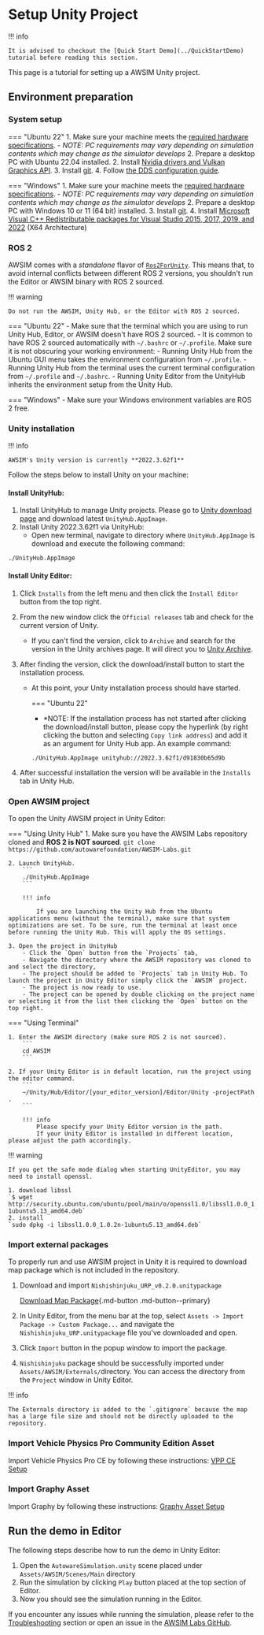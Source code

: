 # Setup Unity Project

!!! info

    It is advised to checkout the [Quick Start Demo](../QuickStartDemo) tutorial before reading this section.

This page is a tutorial for setting up a AWSIM Unity project.

## Environment preparation

### System setup

=== "Ubuntu 22"
    1. Make sure your machine meets the [required hardware specifications](../QuickStartDemo/#pc-specs).
        - *NOTE: PC requirements may vary depending on simulation contents which may change as the simulator develops*
    2. Prepare a desktop PC with Ubuntu 22.04 installed.
    2. Install [Nvidia drivers and Vulkan Graphics API](../QuickStartDemo/#running-the-awsim-simulation-demo).
    3. Install [git](https://git-scm.com/).
    4. Follow [the DDS configuration guide](../QuickStartDemo/index.md#dds-configuration).

=== "Windows"
    1. Make sure your machine meets the [required hardware specifications](../QuickStartDemo/#pc-specs).
        - *NOTE: PC requirements may vary depending on simulation contents which may change as the simulator develops*
    2. Prepare a desktop PC with Windows 10 or 11 (64 bit) installed.
    3. Install [git](https://git-scm.com/).
    4. Install [Microsoft Visual C++ Redistributable packages for Visual Studio 2015, 2017, 2019, and 2022](https://learn.microsoft.com/en-us/cpp/windows/latest-supported-vc-redist?view=msvc-170#visual-studio-2015-2017-2019-and-2022) (X64 Architecture)

### ROS 2

AWSIM comes with a *standalone* flavor of [`Ros2ForUnity`](../../Components/ROS2/ROS2ForUnity/index.md). This means that, to avoid internal conflicts between different ROS 2 versions, you shouldn't run the Editor or AWSIM binary with ROS 2 sourced.

!!! warning

    Do not run the AWSIM, Unity Hub, or the Editor with ROS 2 sourced.

=== "Ubuntu 22"
    - Make sure that the terminal which you are using to run Unity Hub, Editor, or AWSIM doesn't have ROS 2 sourced.
    - It is common to have ROS 2 sourced automatically with `~/.bashrc` or `~/.profile`. Make sure it is not obscuring your working environment:
        - Running Unity Hub from the Ubuntu GUI menu takes the environment configuration from `~/.profile`.
        - Running Unity Hub from the terminal uses the current terminal configuration from `~/.profile` and `~/.bashrc`.
        - Running Unity Editor from the UnityHub inherits the environment setup from the Unity Hub.

=== "Windows"
    - Make sure your Windows environment variables are ROS 2 free.

### Unity installation

!!! info

    AWSIM's Unity version is currently **2022.3.62f1**

Follow the steps below to install Unity on your machine:

#### Install UnityHub:
1. Install UnityHub to manage Unity projects. Please go to [Unity download page](https://unity3d.com/get-unity/download) and download latest `UnityHub.AppImage`.
2. Install Unity 2022.3.62f1 via UnityHub:
    - Open new terminal, navigate to directory where `UnityHub.AppImage` is download and execute the following command:
```
./UnityHub.AppImage
```
#### Install Unity Editor:
1. Click `Installs` from the left menu and then click the `Install Editor` button from the top right.
2. From the new window click the `Official releases` tab and check for the current version of Unity.
   - If you can't find the version, click to `Archive` and search for the version in the Unity archives page. It will direct you to [Unity Archive](https://unity3d.com/get-unity/download/archive).
3. After finding the version, click the download/install button to start the installation process.
   - At this point, your Unity installation process should have started.

       === "Ubuntu 22"
       - *NOTE: If the installation process has not started after clicking the download/install button, please copy the hyperlink (by right clicking the button and selecting `Copy link address`) and add it as an argument for Unity Hub app. An example command:
       ```
       ./UnityHub.AppImage unityhub://2022.3.62f1/d91830b65d9b
       ```

4. After successful installation the version will be available in the `Installs` tab in Unity Hub.


### Open AWSIM project

To open the Unity AWSIM project in Unity Editor:

=== "Using Unity Hub"
    1. Make sure you have the AWSIM Labs repository cloned and **ROS 2 is NOT sourced**.
        ```
        git clone https://github.com/autowarefoundation/AWSIM-Labs.git
        ```

    2. Launch UnityHub.
        ```
        ./UnityHub.AppImage
        ```

        !!! info

            If you are launching the Unity Hub from the Ubuntu applications menu (without the terminal), make sure that system optimizations are set. To be sure, run the terminal at least once before running the Unity Hub. This will apply the OS settings.

    3. Open the project in UnityHub
        - Click the `Open` button from the `Projects` tab,
        - Navigate the directory where the AWSIM repository was cloned to and select the directory,
        - The project should be added to `Projects` tab in Unity Hub. To launch the project in Unity Editor simply click the `AWSIM` project.
        - The project is now ready to use.
        - The project can be opened by double clicking on the project name or selecting it from the list then clicking the `Open` button on the top right.


=== "Using Terminal"

    1. Enter the AWSIM directory (make sure ROS 2 is not sourced).
        ```
        cd AWSIM
        ```

    2. If your Unity Editor is in default location, run the project using the editor command.
        ```
        ~/Unity/Hub/Editor/[your_editor_version]/Editor/Unity -projectPath .
        ```

        !!! info
            Please specify your Unity Editor version in the path.
            If your Unity Editor is installed in different location, please adjust the path accordingly.

!!! warning

    If you get the safe mode dialog when starting UnityEditor, you may need to install openssl.

    1. download libssl  
    `$ wget http://security.ubuntu.com/ubuntu/pool/main/o/openssl1.0/libssl1.0.0_1.0.2n-1ubuntu5.13_amd64.deb`
    2. install  
    `sudo dpkg -i libssl1.0.0_1.0.2n-1ubuntu5.13_amd64.deb`

### Import external packages

To properly run and use AWSIM project in Unity it is required to download map package which is not included in the repository.

1. Download and import `Nishishinjuku_URP_v0.2.0.unitypackage`

    [Download Map Package](https://autoware-files.s3.us-west-2.amazonaws.com/awsim-labs/Nishishinjuku_URP_v0.2.0.unitypackage){.md-button .md-button--primary}

2. In Unity Editor, from the menu bar at the top, select `Assets -> Import Package -> Custom Package...` and navigate the `Nishishinjuku_URP.unitypackage` file you've downloaded and open.
3. Click `Import` button in the popup window to import the package.
4. `Nishishinjuku` package should be successfully imported under `Assets/AWSIM/Externals/`directory. You can access the directory from the `Project` window in Unity Editor.

!!! info

    The Externals directory is added to the `.gitignore` because the map has a large file size and should not be directly uploaded to the repository.

### Import Vehicle Physics Pro Community Edition Asset

Import Vehicle Physics Pro CE by following these instructions: [VPP CE Setup](../../DeveloperGuide/EditorSetup/VPPCommunityEdition/index.md)

### Import Graphy Asset

Import Graphy by following these instructions: [Graphy Asset Setup](../../DeveloperGuide/EditorSetup/Graphy/index.md)

## Run the demo in Editor

The following steps describe how to run the demo in Unity Editor:

1. Open the `AutowareSimulation.unity` scene placed under `Assets/AWSIM/Scenes/Main` directory
2. Run the simulation by clicking `Play` button placed at the top section of Editor.
3. Now you should see the simulation running in the Editor.

If you encounter any issues while running the simulation, please refer to the [Troubleshooting](../../DeveloperGuide/TroubleShooting) section or open an issue in the [AWSIM Labs GitHub](https://github.com/autowarefoundation/AWSIM-Labs/issues).
